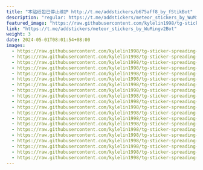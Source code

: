 ```yaml
---
title: "本贴纸包已停止维护 http://t.me/addstickers/b675aff8_by_fStikBot"
description: "regular: https://t.me/addstickers/meteor_stickers_by_WuMingv2Bot"
featured_image: "https://raw.githubusercontent.com/kylelin1998/tg-sticker-spreading-worldwide-images/main/img/43877a94-2fe5-4137-bb9e-92a676d36da3.jpg"
link: "https://t.me/addstickers/meteor_stickers_by_WuMingv2Bot"
weight: 3
date: 2024-05-01T08:01:54+08:00
images:
  - https://raw.githubusercontent.com/kylelin1998/tg-sticker-spreading-worldwide-images/main/img/43877a94-2fe5-4137-bb9e-92a676d36da3.jpg
  - https://raw.githubusercontent.com/kylelin1998/tg-sticker-spreading-worldwide-images/main/img/3d4cfe0b-9ab4-4954-ba5d-aeab8504cc6d.jpg
  - https://raw.githubusercontent.com/kylelin1998/tg-sticker-spreading-worldwide-images/main/img/694bd455-86fb-4898-b435-c2ba91e2a435.jpg
  - https://raw.githubusercontent.com/kylelin1998/tg-sticker-spreading-worldwide-images/main/img/ae59dfb9-4b8a-4862-a309-c10cebe71363.jpg
  - https://raw.githubusercontent.com/kylelin1998/tg-sticker-spreading-worldwide-images/main/img/ce3cc260-25ff-41f3-8d1e-8835cf25425f.jpg
  - https://raw.githubusercontent.com/kylelin1998/tg-sticker-spreading-worldwide-images/main/img/36e3294c-a575-4e79-8f44-6572c1e16bd3.jpg
  - https://raw.githubusercontent.com/kylelin1998/tg-sticker-spreading-worldwide-images/main/img/844c7c45-2e01-4968-ba04-66578545df18.jpg
  - https://raw.githubusercontent.com/kylelin1998/tg-sticker-spreading-worldwide-images/main/img/bee0ed17-ab79-480f-a746-37f0851a248d.jpg
  - https://raw.githubusercontent.com/kylelin1998/tg-sticker-spreading-worldwide-images/main/img/3a6c41b1-c740-4c59-b360-38ff986857e1.jpg
  - https://raw.githubusercontent.com/kylelin1998/tg-sticker-spreading-worldwide-images/main/img/bdd41045-91e1-4a34-9787-fd5a8b895ec1.jpg
  - https://raw.githubusercontent.com/kylelin1998/tg-sticker-spreading-worldwide-images/main/img/7cdf905d-b1f2-4c68-8bbd-46c695816d85.jpg
  - https://raw.githubusercontent.com/kylelin1998/tg-sticker-spreading-worldwide-images/main/img/43adc193-50d7-4a8f-a842-a22c24072d9b.jpg
  - https://raw.githubusercontent.com/kylelin1998/tg-sticker-spreading-worldwide-images/main/img/5d59e9cc-987e-4c8e-932a-eca1afafe124.jpg
  - https://raw.githubusercontent.com/kylelin1998/tg-sticker-spreading-worldwide-images/main/img/58e0a1ad-797b-4f4c-9eef-f0a0e8eb6ac7.jpg
  - https://raw.githubusercontent.com/kylelin1998/tg-sticker-spreading-worldwide-images/main/img/0085d672-06be-4626-a69e-c7a1ef0dc941.jpg
  - https://raw.githubusercontent.com/kylelin1998/tg-sticker-spreading-worldwide-images/main/img/4d6c9f85-d577-4110-b6ff-41f231a1a42d.jpg
  - https://raw.githubusercontent.com/kylelin1998/tg-sticker-spreading-worldwide-images/main/img/e2d92efc-893a-4446-a3c4-3c22c2ed42d0.jpg
  - https://raw.githubusercontent.com/kylelin1998/tg-sticker-spreading-worldwide-images/main/img/1b895e1d-d40d-4db1-96d1-8838597dda5a.jpg
  - https://raw.githubusercontent.com/kylelin1998/tg-sticker-spreading-worldwide-images/main/img/6cffeefc-f847-4afb-9b03-c1dc0cc16a1d.jpg
  - https://raw.githubusercontent.com/kylelin1998/tg-sticker-spreading-worldwide-images/main/img/f6e6d1db-f595-4ab3-9a10-9c9afef08f6e.jpg
---
```

